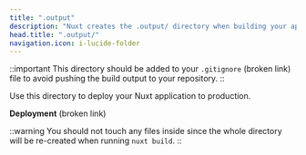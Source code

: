 ```yaml
---
title: ".output"
description: "Nuxt creates the .output/ directory when building your application for production."
head.title: ".output/"
navigation.icon: i-lucide-folder
---
```


::important
This directory should be added to your `.gitignore` (broken link) file to avoid pushing the build output to your repository.
::

Use this directory to deploy your Nuxt application to production.

**Deployment** (broken link)

::warning
You should not touch any files inside since the whole directory will be re-created when running ``nuxt build``.
::
